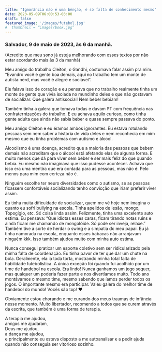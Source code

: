 ```yaml
---
title: "Ignorância não é uma bênção, é só falta de conhecimento mesmo"
date: 2023-05-09T06:00:53-03:00
draft: false
featured_image: '/images/futebol.jpg'
#  thumbnail = “images/book.jpg”
---
```

### Salvador, 9 de maio de 2023, às 6 da manhã.
(Acredito que meu sono já esteja melhorando com esses textos por não estar acordando mais às 3 da manhã)


Meu amigo do trabalho Cleiton, o Gandhi, costumava falar assim pra mim. “Evandro você é gente boa demais, aqui no trabalho tem um monte de autista nerd, mas você é alegre e sociável”.

Ele falava isso de coração e eu pensava que no trabalho realmente tinha um monte de gente que vivia isolada no mundinho deles e que não gostavam de socializar. Que galera antissocial! Nem beber bebiam!

Também tinha a galera que tomava todas e davam PT com frequência nas confraternizações do trabalho. E eu achava aquilo curioso, como tinha gente adulta que ainda não sabia beber e quase sempre passava do ponto.

Meu amigo Cleiton e eu éramos ambos ignorantes. Eu estava rotulando pessoas sem nem saber a história de vida deles e nem reconhecia em mim mesmo que eu tinha problemas com autismo e álcool.

Alcoolismo é uma doença, acredito que a maioria das pessoas que bebem demais não acreditam que o álcool está afetando elas de alguma forma. E muito menos que dá para viver sem beber e ser mais feliz do que quando bebia. Eu mesmo não imaginava que isso pudesse acontecer. Achava que isso era uma mentira que era contada para as pessoas, mas não é. Pelo menos para mim com certeza não é.

Ninguém escolhe ter neuro diversidades como o autismo, se as pessoas ficassem confortáveis socializando tenho convicção que iriam preferir viver assim.

Eu tinha muita dificuldade de socializar, quem me vê hoje nem imagina o quanto eu sofri bullying na escola. Tinha apelidos de lesão, mongo, Topogígio, etc. Só coisa linda assim. Felizmente, tinha uma excelente auto estima. Eu pensava: “Que idiotas esses caras, ficam tirando notas ruins e ainda ficam me chamando de mongolóide. Só pode ser inveja, relaxe.” Também tive a sorte de herdar o swing e a simpatia do meu papai. Eu já tinha namorada na escola, enquanto esses babacas não arranjavam ninguém kkk. Isso também ajudou muito com minha auto estima.

Nunca consegui praticar um esporte coletivo sem ser ridicularizado pela minha falta de coordenação. Eu tinha pavor de ter que dar um chute na bola. Geralmente, ela ia toda torta, mostrando minha total falta de habilidade futebolística. A única exceção foi quando fui acolhido por um time de handebol na escola. Era lindo! Nunca ganhamos um jogo sequer, mas qualquer um poderia fazer parte e nos divertíamos muito. Todo ano montávamos o mesmo time, mesmo sabendo que íamos perder todos os jogos. O importante mesmo era participar. Valeu galera do melhor time de handebol do mundo! Vocês são top! ❤️

Obviamente estou chorando e me curando dos meus traumas de infância nesse momento. Muito libertador, recomendo a todos que se curem através da escrita, que também é uma forma de terapia.

A terapia me ajudou,  
amigos me ajudaram,  
Deus me ajudou,  
a dança me ajudou,  
e principalmente eu estava disposto a me autoanalisar e a pedir ajuda quando não conseguia ser vitorioso sozinho.
